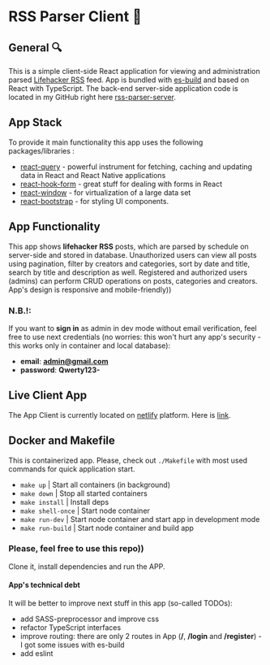 # RSS Parser Client 📰

## General 🔍

This is a simple client-side React application for viewing and administration parsed [Lifehacker RSS](https://lifehacker.com/rss) feed. App is bundled with [es-build](https://github.com/evanw/esbuild) and based on React with TypeScript. The back-end server-side application code is located in my GitHub right here [rss-parser-server](https://github.com/HennadiiMariiev/rss-parser-server).

## App Stack

To provide it main functionality this app uses the following packages/libraries :

- [react-query](https://react-query-v3.tanstack.com/) - powerful instrument for fetching, caching and updating data in React and React Native applications
- [react-hook-form](https://www.react-hook-form.com/) - great stuff for dealing with forms in React
- [react-window](http://react-window.now.sh/) - for virtualization of a large data set
- [react-bootstrap](https://react-bootstrap.github.io/) - for styling UI components.

## App Functionality

This app shows **lifehacker RSS** posts, which are parsed by schedule on server-side and stored in database. Unauthorized users can view all posts using pagination, filter by creators and categories, sort by date and title, search by title and description as well. Registered and authorized users (admins) can perform CRUD operations on posts, categories and creators. App's design is responsive and mobile-friendly))

### N.B.!:

If you want to **sign in** as admin in dev mode without email verification, feel free to use next credentials (no worries: this won't hurt any app's security - this works only in container and local database):

- **email**: **admin@gmail.com**
- **password**: **Qwerty123-**

## Live Client App

The App Client is currently located on [netlify](https://www.netlify.com/) platform. Here is [link](https://rss-parser-client.netlify.app/).

## Docker and Makefile

This is containerized app. Please, check out `./Makefile` with most used commands for quick application start.

- `make up` | Start all containers (in background)
- `make down` | Stop all started containers
- `make install` | Install deps
- `make shell-once` | Start node container
- `make run-dev` | Start node container and start app in development mode
- `make run-build` | Start node container and build app

### Please, feel free to use this repo))

Clone it, install dependencies and run the APP.

#### App's technical debt

It will be better to improve next stuff in this app (so-called TODOs):

- add SASS-preprocessor and improve css
- refactor TypeScript interfaces
- improve routing: there are only 2 routes in App (**/**, **/login** and **/register**) - I got some issues with es-build
- add eslint
